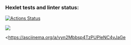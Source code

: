 ### Hexlet tests and linter status:
[![Actions Status](https://github.com/EvgenyMihailov/frontend-project-lvl1/workflows/hexlet-check/badge.svg)](https://github.com/EvgenyMihailov/frontend-project-lvl1/actions)

<a href="https://codeclimate.com/github/EvgenyMihailov/frontend-project-lvl1/maintainability"><img src="https://api.codeclimate.com/v1/badges/b0e066f9d02ecd828ae5/maintainability" /></a>

<https://asciinema.org/a/vyn2Mbbsp4TzPUPleNC4vJaGe
